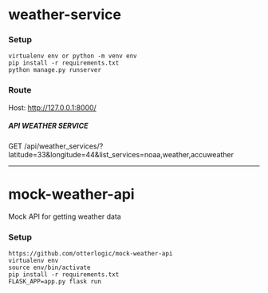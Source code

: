 # weather-service

### Setup
```
virtualenv env or python -m venv env
pip install -r requirements.txt
python manage.py runserver
```

### Route
Host: http://127.0.0.1:8000/
##### API WEATHER SERVICE
GET /api/weather_services/?latitude=33&longitude=44&list_services=noaa,weather,accuweather

___________________________________________________________

# mock-weather-api
Mock API for getting weather data

### Setup
```
https://github.com/otterlogic/mock-weather-api
virtualenv env
source env/bin/activate
pip install -r requirements.txt
FLASK_APP=app.py flask run
```
